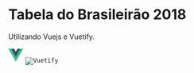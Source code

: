 # Tabela do Brasileirão 2018
Utilizando Vuejs e Vuetify.
<p>
  <code><img height="30" title="Vue.js" src="https://raw.githubusercontent.com/github/explore/80688e429a7d4ef2fca1e82350fe8e3517d3494d/topics/vue/vue.png"></code>
  <code><img height="35" title="Vuetify" src="https://res.cloudinary.com/practicaldev/image/fetch/s--kKuhsn3D--/c_imagga_scale,f_auto,fl_progressive,h_1080,q_auto,w_1080/https://thepracticaldev.s3.amazonaws.com/i/ewq7hqb0ta0tth5f1q7x.png"></code>
</p>
